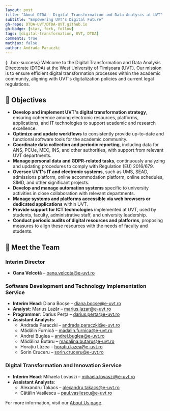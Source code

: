 ```yaml
---
layout: post
title: "About DTDA – Digital Transformation and Data Analysis at UVT"
subtitle: "Empowering UVT's Digital Future"
gh-repo: DTDA-UVT/DTDA-UVT.github.io
gh-badge: [star, fork, follow]
tags: [digital-transformation, UVT, DTDA]
comments: true
mathjax: false
author: Andrada Paraczki
---
```


{: .box-success}
Welcome to the Digital Transformation and Data Analysis Directorate (DTDA) at the West University of Timișoara (UVT). Our mission is to ensure efficient digital transformation processes within the academic community, aligning with UVT's digitalization policies and current legal regulations.

## 🎯 Objectives

- **Develop and implement UVT's digital transformation strategy**, ensuring coherence among electronic resources, platforms, applications, and IT technologies to support academic and research excellence.
- **Optimize and update workflows** to consistently provide up-to-date and functional software tools for the academic community.
- **Coordinate data collection and periodic reporting**, including data for ANS, PCUe, MEC, INS, and other authorities, with support from relevant UVT departments.
- **Manage personal data and GDPR-related tasks**, continuously analyzing and updating procedures to comply with Regulation (EU) 2016/679.
- **Oversee UVT's IT and electronic systems**, such as UMS, SEAD, admissions platform, online accommodation platform, online schedules, SIMD, and other significant projects.
- **Develop and manage automation systems** specific to university activities in close collaboration with relevant departments.
- **Manage systems and platforms accessible via web browsers or dedicated applications** within UVT.
- **Provide support for ICT technologies** implemented at UVT, used by students, faculty, administrative staff, and university leadership.
- **Conduct periodic audits of digital resources and platforms**, proposing measures to align these resources with the needs of faculty and students.

## 👥 Meet the Team

### Interim Director
- **Oana Velcotă** – [oana.velcota@e-uvt.ro](mailto:oana.velcota@e-uvt.ro)

### Software Development and Technology Implementation Service
- **Interim Head**: Diana Bocșe – [diana.bocse@e-uvt.ro](mailto:diana.bocse@e-uvt.ro)
- **Analyst**: Marius Lazăr – [marius.lazar@e-uvt.ro](mailto:marius.lazar@e-uvt.ro)
- **Programmer**: Darius Perța – [darius.perta@e-uvt.ro](mailto:darius.perta@e-uvt.ro)
- **Assistant Analysts**:
  - Andrada Paraczki – [andrada.paraczki@e-uvt.ro](mailto:andrada.paraczki@e-uvt.ro)
  - Mădălin Furnică – [madalin.furnica@e-uvt.ro](mailto:madalin.furnica@e-uvt.ro)
  - Andrei Buglea – [andrei.buglea@e-uvt.ro](mailto:andrei.buglea@e-uvt.ro)
  - Mădălina Butaru – [madalina.butaru@e-uvt.ro](mailto:madalina.butaru@e-uvt.ro)
  - Horațiu Lăzea – [horatiu.lazea@e-uvt.ro](mailto:horatiu.lazea@e-uvt.ro)
  - Sorin Cruceru – [sorin.cruceru@e-uvt.ro](mailto:sorin.cruceru@e-uvt.ro)

### Digital Transformation and Innovation Service
- **Interim Head**: Mihaela Lovaszi – [mihaela.lovaszi@e-uvt.ro](mailto:mihaela.lovaszi@e-uvt.ro)
- **Assistant Analysts**:
  - Alexandru Takacs – [alexandru.takacs@e-uvt.ro](mailto:alexandru.takacs@e-uvt.ro)
  - Cătălin Vasilescu – [paul.vasilescu@e-uvt.ro](mailto:paul.vasilescu@e-uvt.ro)

For more information, visit our [About Us page](https://digital.uvt.ro/despre-noi/).
